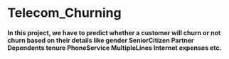 # Telecom_Churning
#### In this project, we have to predict whether a customer will churn or not churn based on their details like gender	SeniorCitizen	Partner	Dependents	tenure	PhoneService	MultipleLines	Internet expenses etc.
